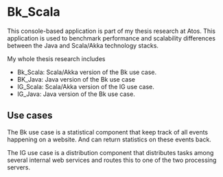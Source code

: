 # Bk_Scala
This console-based application is part of my thesis research at Atos. This application is used to benchmark performance and scalability differences between the Java and Scala/Akka technology stacks. 

My whole thesis research includes
- Bk_Scala: Scala/Akka version of the Bk use case. 
- BK_Java: Java version of the Bk use case
- IG_Scala: Scala/Akka version of the IG use case.
- IG_Java: Java version of the Bk use case. 

## Use cases
The Bk use case is a statistical component that keep track of all events happening on a website. And can return statistics on these events back.

The IG use case is a distribution component that distributes tasks among several internal web services and routes this to one of the two processing servers. 


